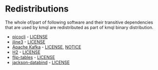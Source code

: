 Redistributions
===============

The whole of/part of following software and their transitive dependencies that are used by kmql are redistributed as part of kmql binary distribution.

* [picocli](https://github.com/remkop/picocli) - [LICENSE](https://github.com/remkop/picocli/blob/master/LICENSE)
* [jline3](https://github.com/jline/jline3) - [LICENSE](https://github.com/jline/jline3/blob/master/LICENSE.txt)
* [Apache Kafka](https://github.com/apache/kafka) - [LICENSE](https://github.com/apache/kafka/blob/trunk/LICENSE), [NOTICE](https://github.com/apache/kafka/blob/trunk/NOTICE)
* [H2](https://github.com/h2database/h2database) - [LICENSE](https://github.com/h2database/h2database/blob/master/LICENSE.txt)
* [flip-tables](https://github.com/JakeWharton/flip-tables) - [LICENSE](https://github.com/JakeWharton/flip-tables/blob/master/LICENSE.txt)
* [jackson-databind](https://github.com/FasterXML/jackson) - [LICENSE](https://github.com/FasterXML/jackson-databind/blob/master/LICENSE)
